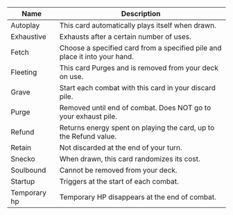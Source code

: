| Name | Description |
| ---- | ----------- |
| Autoplay | This card automatically plays itself when drawn. |
| Exhaustive | Exhausts after a certain number of uses. |
| Fetch | Choose a specified card from a specified pile and place it into your hand. |
| Fleeting | This card Purges and is removed from your deck on use. |
| Grave | Start each combat with this card in your discard pile. |
| Purge | Removed until end of combat. Does NOT go to your exhaust pile. |
| Refund | Returns energy spent on playing the card, up to the Refund value. |
| Retain | Not discarded at the end of your turn. |
| Snecko | When drawn, this card randomizes its cost. |
| Soulbound | Cannot be removed from your deck. |
| Startup | Triggers at the start of each combat. |
| Temporary hp | Temporary HP disappears at the end of combat. |
